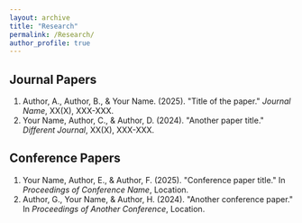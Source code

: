 ```yaml
---
layout: archive
title: "Research"
permalink: /Research/
author_profile: true
---
```


## Journal Papers

1. Author, A., Author, B., & Your Name. (2025). "Title of the paper." *Journal Name*, XX(X), XXX-XXX.
2. Your Name, Author, C., & Author, D. (2024). "Another paper title." *Different Journal*, XX(X), XXX-XXX.

## Conference Papers

1. Your Name, Author, E., & Author, F. (2025). "Conference paper title." In *Proceedings of Conference Name*, Location.
2. Author, G., Your Name, & Author, H. (2024). "Another conference paper." In *Proceedings of Another Conference*, Location.
